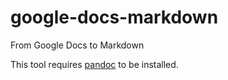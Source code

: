 google-docs-markdown
====================

From Google Docs to Markdown


This tool requires [pandoc](http://johnmacfarlane.net/pandoc/) to be
installed.